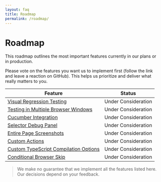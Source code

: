 ```yaml
---
layout: faq
title: Roadmap
permalink: /roadmap/
---
```

# Roadmap

This roadmap outlines the most important features currently in our plans or in production.

Please vote on the features you want us to implement first (follow the link and leave a reaction on GitHub). This helps us prioritize and deliver what really matters to you.

Feature                                                                                           | Status
------------------------------------------------------------------------------------------------- | -------------------
[Visual Regression Testing](https://github.com/DevExpress/testcafe/issues/1207)                   | Under Consideration
[Testing in Multiple Browser Windows](https://github.com/DevExpress/testcafe/issues/912)          | Under Consideration
[Cucumber Integration](https://github.com/DevExpress/testcafe/issues/2835)                        | Under Consideration
[Selector Debug Panel](https://github.com/DevExpress/testcafe/issues/3244)                        | Under Consideration
[Entire Page Screenshots](https://github.com/DevExpress/testcafe/issues/1520)                     | Under Consideration
[Custom Actions](https://github.com/DevExpress/testcafe/issues/1535)                              | Under Consideration
[Custom TypeScript Compilation Options](https://github.com/DevExpress/testcafe/issues/1845)       | Under Consideration
[Conditional Browser Skip](https://github.com/DevExpress/testcafe/issues/481)                     | Under Consideration

> We make no guarantee that we implement all the features listed here. Our decisions depend on your feedback.